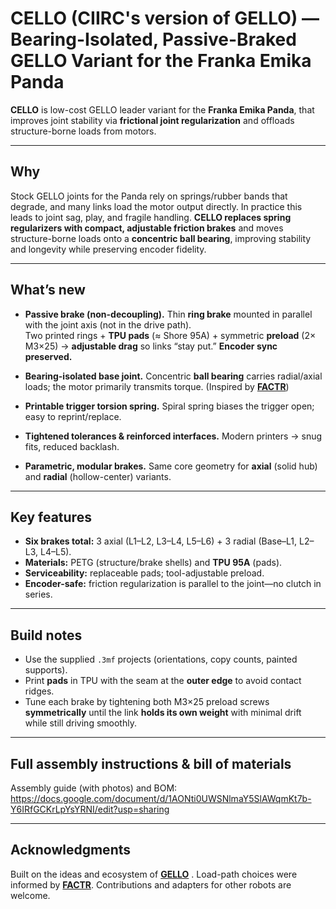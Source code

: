 # CELLO (CIIRC's version of GELLO) — Bearing-Isolated, Passive-Braked GELLO Variant for the Franka Emika Panda

**CELLO** is low-cost GELLO leader variant for the **Franka Emika Panda**, that improves joint stability via **frictional joint regularization** and offloads structure-borne loads from motors.

---

## Why

Stock GELLO joints for the Panda rely on springs/rubber bands that degrade, and many links load the motor output directly. In practice this leads to joint sag, play, and fragile handling. **CELLO replaces spring regularizers with compact, adjustable friction brakes** and moves structure-borne loads onto a **concentric ball bearing**, improving stability and longevity while preserving encoder fidelity.

---

## What’s new

- **Passive brake (non-decoupling).** Thin **ring brake** mounted in parallel with the joint axis (not in the drive path).  
  Two printed rings + **TPU pads** (≈ Shore 95A) + symmetric **preload** (2× M3×25) → **adjustable drag** so links “stay put.” **Encoder sync preserved.**

- **Bearing-isolated base joint.** Concentric **ball bearing** carries radial/axial loads; the motor primarily transmits torque. (Inspired by [**FACTR**](https://github.com/JasonJZLiu/FACTR_Hardware))

- **Printable trigger torsion spring.** Spiral spring biases the trigger open; easy to reprint/replace.

- **Tightened tolerances & reinforced interfaces.** Modern printers → snug fits, reduced backlash.

- **Parametric, modular brakes.** Same core geometry for **axial** (solid hub) and **radial** (hollow-center) variants.

---

## Key features

- **Six brakes total:** 3 axial (L1–L2, L3–L4, L5–L6) + 3 radial (Base–L1, L2–L3, L4–L5).  
- **Materials:** PETG (structure/brake shells) and **TPU 95A** (pads).  
- **Serviceability:** replaceable pads; tool-adjustable preload.  
- **Encoder-safe:** friction regularization is parallel to the joint—no clutch in series.

---

## Build notes

- Use the supplied `.3mf` projects (orientations, copy counts, painted supports).  
- Print **pads** in TPU with the seam at the **outer edge** to avoid contact ridges.  
- Tune each brake by tightening both M3×25 preload screws **symmetrically** until the link **holds its own weight** with minimal drift while still driving smoothly.

---

## Full assembly instructions & bill of materials

Assembly guide (with photos) and BOM:  
<https://docs.google.com/document/d/1AONti0UWSNlmaY5SlAWqmKt7b-Y6IRfGCKrLpYsYRNI/edit?usp=sharing>

---

## Acknowledgments

Built on the ideas and ecosystem of [**GELLO**](https://github.com/wuphilipp/gello_mechanical) . Load-path choices were informed by [**FACTR**](https://github.com/JasonJZLiu/FACTR_Hardware). Contributions and adapters for other robots are welcome.
